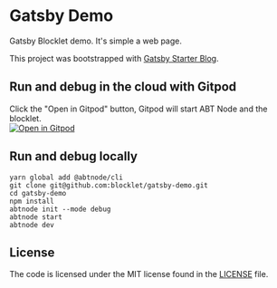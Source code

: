 # Gatsby Demo

Gatsby Blocklet demo. It's simple a web page.  

This project was bootstrapped with [Gatsby Starter Blog](https://github.com/gatsbyjs/gatsby-starter-blog).

## Run and debug in the cloud with Gitpod

Click the "Open in Gitpod" button, Gitpod will start ABT Node and the blocklet.<br>[![Open in Gitpod](https://gitpod.io/button/open-in-gitpod.svg)](https://gitpod.io/#https://github.com/blocklet/gatsby-demo)

## Run and debug locally

```shell
yarn global add @abtnode/cli
git clone git@github.com:blocklet/gatsby-demo.git
cd gatsby-demo
npm install
abtnode init --mode debug
abtnode start
abtnode dev
```

## License

The code is licensed under the MIT license found in the
[LICENSE](LICENSE) file.
